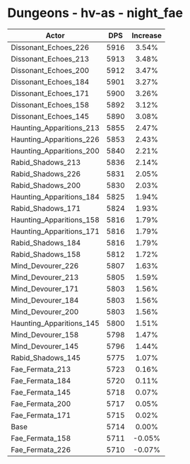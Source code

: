 # Dungeons - hv-as - night_fae
| Actor | DPS | Increase |
|---|:---:|:---:|
|Dissonant_Echoes_226|5916|3.54%|
|Dissonant_Echoes_213|5913|3.48%|
|Dissonant_Echoes_200|5912|3.47%|
|Dissonant_Echoes_184|5901|3.27%|
|Dissonant_Echoes_171|5900|3.26%|
|Dissonant_Echoes_158|5892|3.12%|
|Dissonant_Echoes_145|5890|3.08%|
|Haunting_Apparitions_213|5855|2.47%|
|Haunting_Apparitions_226|5853|2.43%|
|Haunting_Apparitions_200|5840|2.21%|
|Rabid_Shadows_213|5836|2.14%|
|Rabid_Shadows_226|5831|2.05%|
|Rabid_Shadows_200|5830|2.03%|
|Haunting_Apparitions_184|5825|1.94%|
|Rabid_Shadows_171|5824|1.93%|
|Haunting_Apparitions_158|5816|1.79%|
|Haunting_Apparitions_171|5816|1.79%|
|Rabid_Shadows_184|5816|1.79%|
|Rabid_Shadows_158|5812|1.72%|
|Mind_Devourer_226|5807|1.63%|
|Mind_Devourer_213|5805|1.59%|
|Mind_Devourer_171|5803|1.56%|
|Mind_Devourer_184|5803|1.56%|
|Mind_Devourer_200|5803|1.56%|
|Haunting_Apparitions_145|5800|1.51%|
|Mind_Devourer_158|5798|1.47%|
|Mind_Devourer_145|5796|1.44%|
|Rabid_Shadows_145|5775|1.07%|
|Fae_Fermata_213|5723|0.16%|
|Fae_Fermata_184|5720|0.11%|
|Fae_Fermata_145|5718|0.07%|
|Fae_Fermata_200|5717|0.05%|
|Fae_Fermata_171|5715|0.02%|
|Base|5714|0.00%|
|Fae_Fermata_158|5711|-0.05%|
|Fae_Fermata_226|5710|-0.07%|
